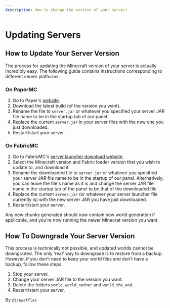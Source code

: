 ```yaml
---
description: How to change the version of your server!
---
```


# Updating Servers

## How to Update Your Server Version

The process for updating the Minecraft version of your server is actually incredibly easy. The following guide contains instructions corresponding to different server platforms.

### On PaperMC

1. Go to Paper's [website](https://papermc.io).
2. Download the latest build (of the version you want).
3. Rename the file to `server.jar` or whatever you specified your server JAR file name to be in the startup tab of our panel.
4. Replace the current `server.jar` in your server files with the new one you just downloaded.
5. Restart/start your server.

### On FabricMC

1. Go to FabricMC's [server launcher download website](https://fabricmc.net/use/server/). 
2. Select the Minecraft version and Fabric loader version that you wish to update to, and download it.
3. Rename the downloaded file to `server.jar` or whatever you specified your server JAR file name to be in the startup of our panel. Alternatively, you can leave the file's name as it is and change the server JAR file name in the startup tab of the panel to be that of the downloaded file.
4. Replace the current `server.jar` (or whatever your server launcher file currently is) with the new server JAR you have just downloaded.
5. Restart/start your server.


Any new chunks generated should now contain new world generation if applicable, and you're now running the newer Minecrat version you want.

## How To Downgrade Your Server Version

This process is technically not possible, and updated worlds cannot be downgraded. The only 'real' way to downgrade is to restore from a backup. However, if you don't need to keep your world files and don't have a backup, follow these steps.&#x20;

1. Stop your server.
2. Change your server JAR file to the version you want.
3. Delete the folders `world`, `world_nether` and `world_the_end.`
4. Restart/start your server.

By `@icewaffles`
